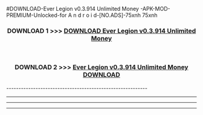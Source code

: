 #DOWNLOAD-Ever Legion v0.3.914 Unlimited Money -APK-MOD-PREMIUM-Unlocked-for A n d r o i d-[NO.ADS]-75xnh 75xnh 



<div align="center">

<h3>DOWNLOAD 1 >>> <a href="https://t.co/FKmqrqFo6t??judul=Ever Legion v0.3.914 Unlimited Money ">DOWNLOAD Ever Legion v0.3.914 Unlimited Money </a></h3><br>

<h3>DOWNLOAD 2 >>> <a href="https://t.co/FKmqrqFo6t??judul=Ever Legion v0.3.914 Unlimited Money ">Ever Legion v0.3.914 Unlimited Money  DOWNLOAD </a></h3>

</div>
----------------------------------------------------------

----------------------------------------------------------

----------------------------------------------------------

----------------------------------------------------------



